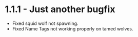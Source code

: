 1.1.1 - Just another bugfix
=======
* Fixed squid wolf not spawning.
* Fixed Name Tags not working properly on tamed wolves.